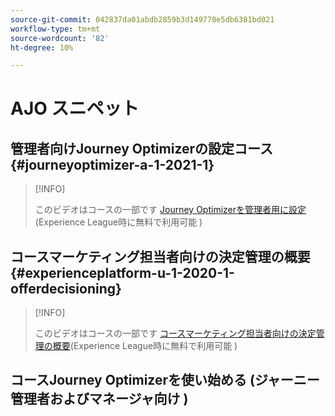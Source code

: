 ```yaml
---
source-git-commit: 042837da01abdb2859b3d149770e5db6381bd021
workflow-type: tm+mt
source-wordcount: '82'
ht-degree: 10%

---
```

# AJO スニペット

## 管理者向けJourney Optimizerの設定コース {#journeyoptimizer-a-1-2021-1}

>[!INFO]
>
> このビデオはコースの一部です [Journey Optimizerを管理者用に設定](https://experienceleague.adobe.com/docs/courses/using/journeyoptimizer-a-1-2021-1.html)(Experience League時に無料で利用可能 )

## コースマーケティング担当者向けの決定管理の概要 {#experienceplatform-u-1-2020-1-offerdecisioning}

>[!INFO]
>
> このビデオはコースの一部です [コースマーケティング担当者向けの決定管理の概要](https://experienceleague.adobe.com/docs/courses/using/experienceplatform-u-1-2020-1-offerdecisioning.html?lang=ja)(Experience League時に無料で利用可能 )

## コースJourney Optimizerを使い始める (ジャーニー管理者およびマネージャ向け )

